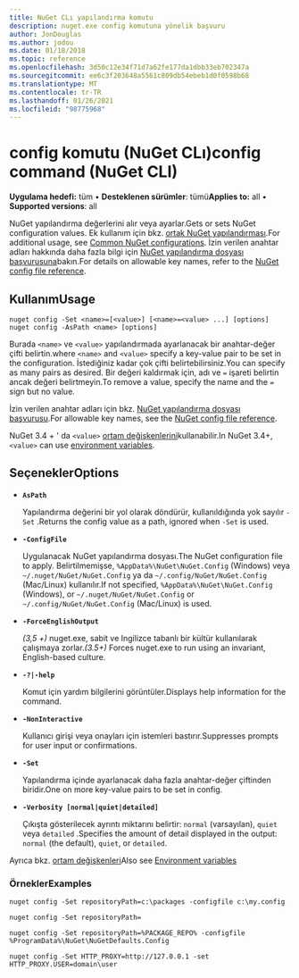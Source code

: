 ```yaml
---
title: NuGet CLı yapılandırma komutu
description: nuget.exe config komutuna yönelik başvuru
author: JonDouglas
ms.author: jodou
ms.date: 01/18/2018
ms.topic: reference
ms.openlocfilehash: 3d50c12e34f71d7a62fe177da1dbb33eb702347a
ms.sourcegitcommit: ee6c3f203648a5561c809db54ebeb1d0f0598b68
ms.translationtype: MT
ms.contentlocale: tr-TR
ms.lasthandoff: 01/26/2021
ms.locfileid: "98775968"
---
```

# <a name="config-command-nuget-cli"></a><span data-ttu-id="9a514-103">config komutu (NuGet CLı)</span><span class="sxs-lookup"><span data-stu-id="9a514-103">config command (NuGet CLI)</span></span>

<span data-ttu-id="9a514-104">**Uygulama hedefi:** tüm &bullet; **Desteklenen sürümler**: tümü</span><span class="sxs-lookup"><span data-stu-id="9a514-104">**Applies to:** all &bullet; **Supported versions**: all</span></span>

<span data-ttu-id="9a514-105">NuGet yapılandırma değerlerini alır veya ayarlar.</span><span class="sxs-lookup"><span data-stu-id="9a514-105">Gets or sets NuGet configuration values.</span></span> <span data-ttu-id="9a514-106">Ek kullanım için bkz. [ortak NuGet yapılandırması](../../consume-packages/configuring-nuget-behavior.md).</span><span class="sxs-lookup"><span data-stu-id="9a514-106">For additional usage, see [Common NuGet configurations](../../consume-packages/configuring-nuget-behavior.md).</span></span> <span data-ttu-id="9a514-107">İzin verilen anahtar adları hakkında daha fazla bilgi için [NuGet yapılandırma dosyası başvurusuna](../nuget-config-file.md)bakın.</span><span class="sxs-lookup"><span data-stu-id="9a514-107">For details on allowable key names, refer to the [NuGet config file reference](../nuget-config-file.md).</span></span>

## <a name="usage"></a><span data-ttu-id="9a514-108">Kullanım</span><span class="sxs-lookup"><span data-stu-id="9a514-108">Usage</span></span>

```cli
nuget config -Set <name>=[<value>] [<name>=<value> ...] [options]
nuget config -AsPath <name> [options]
```

<span data-ttu-id="9a514-109">Burada `<name>` ve `<value>` yapılandırmada ayarlanacak bir anahtar-değer çifti belirtin.</span><span class="sxs-lookup"><span data-stu-id="9a514-109">where `<name>` and `<value>` specify a key-value pair to be set in the configuration.</span></span> <span data-ttu-id="9a514-110">İstediğiniz kadar çok çifti belirtebilirsiniz.</span><span class="sxs-lookup"><span data-stu-id="9a514-110">You can specify as many pairs as desired.</span></span> <span data-ttu-id="9a514-111">Bir değeri kaldırmak için, adı ve `=` işareti belirtin ancak değeri belirtmeyin.</span><span class="sxs-lookup"><span data-stu-id="9a514-111">To remove a value, specify the name and the `=` sign but no value.</span></span>

<span data-ttu-id="9a514-112">İzin verilen anahtar adları için bkz. [NuGet yapılandırma dosyası başvurusu](../nuget-config-file.md).</span><span class="sxs-lookup"><span data-stu-id="9a514-112">For allowable key names, see the [NuGet config file reference](../nuget-config-file.md).</span></span>

<span data-ttu-id="9a514-113">NuGet 3.4 + ' da `<value>` [ortam değişkenlerini](cli-ref-environment-variables.md)kullanabilir.</span><span class="sxs-lookup"><span data-stu-id="9a514-113">In NuGet 3.4+, `<value>` can use [environment variables](cli-ref-environment-variables.md).</span></span>

## <a name="options"></a><span data-ttu-id="9a514-114">Seçenekler</span><span class="sxs-lookup"><span data-stu-id="9a514-114">Options</span></span>


- **`AsPath`**

  <span data-ttu-id="9a514-115">Yapılandırma değerini bir yol olarak döndürür, kullanıldığında yok sayılır `-Set` .</span><span class="sxs-lookup"><span data-stu-id="9a514-115">Returns the config value as a path, ignored when `-Set` is used.</span></span>

- **`-ConfigFile`**

  <span data-ttu-id="9a514-116">Uygulanacak NuGet yapılandırma dosyası.</span><span class="sxs-lookup"><span data-stu-id="9a514-116">The NuGet configuration file to apply.</span></span> <span data-ttu-id="9a514-117">Belirtilmemişse, `%AppData%\NuGet\NuGet.Config` (Windows) veya `~/.nuget/NuGet/NuGet.Config` ya da `~/.config/NuGet/NuGet.Config` (Mac/Linux) kullanılır.</span><span class="sxs-lookup"><span data-stu-id="9a514-117">If not specified, `%AppData%\NuGet\NuGet.Config` (Windows), or `~/.nuget/NuGet/NuGet.Config` or `~/.config/NuGet/NuGet.Config` (Mac/Linux) is used.</span></span>

- **`-ForceEnglishOutput`**

  <span data-ttu-id="9a514-118">*(3,5 +)* nuget.exe, sabit ve Ingilizce tabanlı bir kültür kullanılarak çalışmaya zorlar.</span><span class="sxs-lookup"><span data-stu-id="9a514-118">*(3.5+)* Forces nuget.exe to run using an invariant, English-based culture.</span></span>

- **`-?|-help`**

  <span data-ttu-id="9a514-119">Komut için yardım bilgilerini görüntüler.</span><span class="sxs-lookup"><span data-stu-id="9a514-119">Displays help information for the command.</span></span>

- **`-NonInteractive`**

  <span data-ttu-id="9a514-120">Kullanıcı girişi veya onayları için istemleri bastırır.</span><span class="sxs-lookup"><span data-stu-id="9a514-120">Suppresses prompts for user input or confirmations.</span></span>

- **`-Set`**

  <span data-ttu-id="9a514-121">Yapılandırma içinde ayarlanacak daha fazla anahtar-değer çiftinden biridir.</span><span class="sxs-lookup"><span data-stu-id="9a514-121">One on more key-value pairs to be set in config.</span></span>

- **`-Verbosity [normal|quiet|detailed]`**

  <span data-ttu-id="9a514-122">Çıkışta gösterilecek ayrıntı miktarını belirtir: `normal` (varsayılan), `quiet` veya `detailed` .</span><span class="sxs-lookup"><span data-stu-id="9a514-122">Specifies the amount of detail displayed in the output: `normal` (the default), `quiet`, or `detailed`.</span></span>

<span data-ttu-id="9a514-123">Ayrıca bkz. [ortam değişkenleri](cli-ref-environment-variables.md)</span><span class="sxs-lookup"><span data-stu-id="9a514-123">Also see [Environment variables](cli-ref-environment-variables.md)</span></span>

### <a name="examples"></a><span data-ttu-id="9a514-124">Örnekler</span><span class="sxs-lookup"><span data-stu-id="9a514-124">Examples</span></span>

```cli
nuget config -Set repositoryPath=c:\packages -configfile c:\my.config

nuget config -Set repositoryPath=

nuget config -Set repositoryPath=%PACKAGE_REPO% -configfile %ProgramData%\NuGet\NuGetDefaults.Config

nuget config -Set HTTP_PROXY=http://127.0.0.1 -set HTTP_PROXY.USER=domain\user
```
